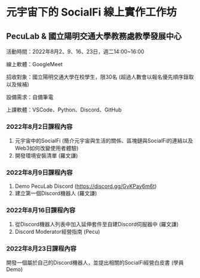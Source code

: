 # 元宇宙下的 SocialFi 線上實作工作坊
## PecuLab & 國立陽明交通大學教務處教學發展中心

活動時間：2022年8月2、9、16、23日，週二14:00~16:00

線上軟體：GoogleMeet

招收對象：國立陽明交通大學在校學生，限30名 (超過人數會以報名優先順序錄取以及候補)

設備需求：自備筆電

上課軟體：VSCode、Python、Discord、GitHub

### 2022年8月2日課程內容

1. 元宇宙中的SocialFi (簡介元宇宙與生活的關係、區塊鏈與SocialFi的連結以及Web3如何改變使用者體驗)
2. 開發環境安裝清單 (羅文謙)

### 2022年8月9日課程內容

1. Demo PecuLab Discord (https://discord.gg/GvKPay6m6t)
2. 建立第一個Discord機器人 (羅文謙)

### 2022年8月16日課程內容

1. 從Discord機器人列表中加入延伸套件至自建Discord伺服器中 (羅文謙)
2. Discord Moderator經營指南 (Pecu)

### 2022年8月23日課程內容

開發一個屬於自己的Discord機器人，並提出相關的SocialFi經營白皮書 (學員Demo)
